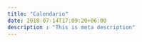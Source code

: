 ```yaml
---
title: "Calendario"
date: 2018-07-14T17:09:20+06:00
description : "This is meta description"
---
```



